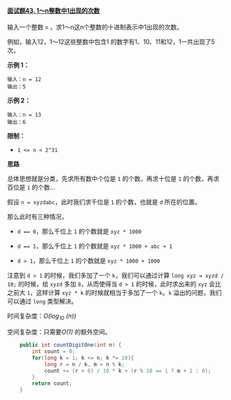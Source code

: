 #### [面试题43. 1～n整数中1出现的次数](https://leetcode-cn.com/problems/1nzheng-shu-zhong-1chu-xian-de-ci-shu-lcof/)

输入一个整数 `n` ，求1～n这n个整数的十进制表示中1出现的次数。

例如，输入12，1～12这些整数中包含1 的数字有1、10、11和12，1一共出现了5次。

**示例 1：**

```
输入：n = 12
输出：5
```

**示例 2：**

```
输入：n = 13
输出：6
```

**限制：**

- `1 <= n < 2^31`

**思路**

总体思想就是分类，先求所有数中个位是 `1` 的个数，再求十位是 `1` 的个数，再求百位是 `1` 的个数...

假设 `n = xyzdabc`，此时我们求千位是 `1` 的个数，也就是 `d` 所在的位置。

那么此时有三种情况，

- `d == 0`，那么千位上 `1` 的个数就是 `xyz * 1000`
- `d == 1`，那么千位上 `1` 的个数就是 `xyz * 1000 + abc + 1`

- `d > 1`，那么千位上 `1` 的个数就是 `xyz * 1000 + 1000`

注意到 `d > 1` 的时候，我们多加了一个 `k`，我们可以通过计算 `long xyz = xyzd / 10;` 的时候，给 `xyzd` 多加 `8`，从而使得当 `d > 1` 的时候，此时求出来的 `xyz` 会比之前大 `1`，这样计算 `xyz * k` 的时候就相当于多加了一个 `k`。`k` 溢出的问题，我们可以通过 `long` 类型解决。

时间复杂度：*O(log<sub>10</sub> (n))*

空间复杂度：只需要*O(1)* 的额外空间。

```java
    public int countDigitOne(int n) {
        int count = 0;
        for(long k = 1; k <= n; k *= 10){
            long r = n / k, m = n % k;
            count += (r + 8) / 10 * k + (r % 10 == 1 ? m + 1 : 0);
        }
        return count;
    }
```

